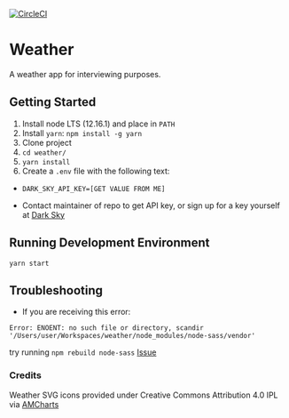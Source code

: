 [![CircleCI](https://circleci.com/gh/pmoons/weather.svg?style=svg)](https://circleci.com/gh/pmoons/weather)

# Weather

A weather app for interviewing purposes.

## Getting Started

1. Install node LTS (12.16.1) and place in `PATH`
2. Install `yarn`: `npm install -g yarn`
3. Clone project
4. `cd weather/`
5. `yarn install`
6. Create a `.env` file with the following text:

- ```
  DARK_SKY_API_KEY=[GET VALUE FROM ME]
  ```
- Contact maintainer of repo to get API key, or sign up for a key yourself at [Dark Sky](https://darksky.net/dev/register)

## Running Development Environment

`yarn start`

## Troubleshooting

- If you are receiving this error:

```
Error: ENOENT: no such file or directory, scandir '/Users/user/Workspaces/weather/node_modules/node-sass/vendor'
```

try running `npm rebuild node-sass` [Issue](https://github.com/sass/node-sass/issues/1812)

### Credits

Weather SVG icons provided under Creative Commons Attribution 4.0 IPL via [AMCharts](https://www.amcharts.com/free-animated-svg-weather-icons/)
